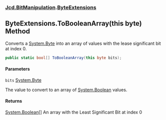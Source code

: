 ### [Jcd.BitManipulation](Jcd.BitManipulation.md 'Jcd.BitManipulation').[ByteExtensions](Jcd.BitManipulation.ByteExtensions.md 'Jcd.BitManipulation.ByteExtensions')

## ByteExtensions.ToBooleanArray(this byte) Method

Converts a [System.Byte](https://docs.microsoft.com/en-us/dotnet/api/System.Byte 'System.Byte') into an array of  values with the lease significant bit at index 0.

```csharp
public static bool[] ToBooleanArray(this byte bits);
```
#### Parameters

<a name='Jcd.BitManipulation.ByteExtensions.ToBooleanArray(thisbyte).bits'></a>

`bits` [System.Byte](https://docs.microsoft.com/en-us/dotnet/api/System.Byte 'System.Byte')

The value to convert to an array of [System.Boolean](https://docs.microsoft.com/en-us/dotnet/api/System.Boolean 'System.Boolean') values.

#### Returns
[System.Boolean](https://docs.microsoft.com/en-us/dotnet/api/System.Boolean 'System.Boolean')[[]](https://docs.microsoft.com/en-us/dotnet/api/System.Array 'System.Array')
An array with the Least Significant Bit at index 0